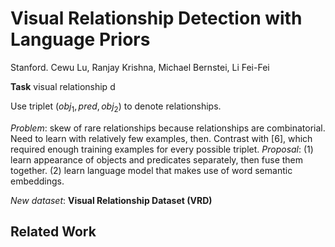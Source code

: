 # Visual Relationship Detection with Language Priors

Stanford. Cewu Lu, Ranjay Krishna, Michael Bernstei, Li Fei-Fei

**Task** visual relationship d

Use triplet $(obj_1,pred, obj_2)$ to denote relationships.

*Problem*: skew of rare relationships because relationships are combinatorial. Need to learn with relatively few examples, then. Contrast with [6], which required enough training examples for every possible triplet.
*Proposal*: (1) learn appearance of objects and predicates separately, then fuse them together. (2) learn language model that makes use of word semantic embeddings.

*New dataset*: **Visual Relationship Dataset (VRD)**

## Related Work

<!--stackedit_data:
eyJoaXN0b3J5IjpbMTAzNjE1ODY1Nl19
-->